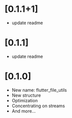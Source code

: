 # [0.1.1+1]
* update readme

# [0.1.1]
* update readme

# [0.1.0]
* New name: flutter_file_utils
* New structure
* Optimization
* Concentrating on streams
* And more...